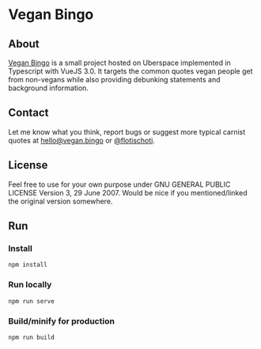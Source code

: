 # Vegan Bingo

## About

[Vegan Bingo](https://www.vegan.bingo) is a small project hosted on Uberspace implemented in Typescript with VueJS 3.0.
It targets the common quotes vegan people get from non-vegans while also providing debunking statements and background information.

## Contact

Let me know what you think, report bugs or suggest more typical carnist quotes at hello@vegan.bingo or [@flotischoti](https://www.instagram.com/flotischoti/).

## License

Feel free to use for your own purpose under GNU GENERAL PUBLIC LICENSE Version 3, 29 June 2007. Would be nice if you mentioned/linked the original version somewhere.

## Run

### Install

```
npm install
```

### Run locally

```
npm run serve
```

### Build/minify for production

```
npm run build
```
